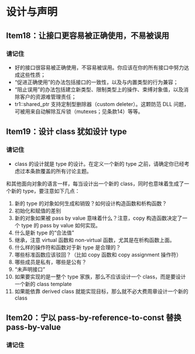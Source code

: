 # 设计与声明

## Item18：让接口更容易被正确使用，不易被误用

### 请记住

- 好的接口很容易被正确使用，不容易被误用。你应该在你的所有接口中努力达成这些性质；
- “促进正确使用”的办法包括接口的一致性，以及与内置类型的行为兼容；
- “阻止误用”的办法包括建立新类型、限制类型上的操作、束缚对象值，以及消除客户的资源难管理责任；
- tr1::shared_ptr 支持定制型删除器（custom deleter）。这颗防范 DLL 问题，可被用来自动解除互斥锁（mutexes；见条款14）等等。

## Item19：设计 class 犹如设计 type

### 请记住

- class 的设计就是 type 的设计。在定义一个新的 type 之前，请确定你已经考虑过本条款覆盖的所有讨论主题。

和其他面向对象的语言一样，每当设计出一个新的 class，同时也意味着生成了一个新的 type，要注意如下几点：

1. 新的 type 的对象如何生成和销毁？如何设计构造函数和析构函数？
2. 初始化和赋值的差别
3. 新的对象如果被 pass by value 意味着什么？注意，copy 构造函数决定了一个 type 的 pass by value 如何实现。
4. 什么是新 type 的“合法值”
5. 继承，注意 virtual 函数和 non-virtual 函数，尤其是在析构函数上面。
6. 什么样的操作符和函数对于新 type 是合理的？
7. 哪些标准函数应该驳回？（比如 copy 函数和 copy assignment 操作符）
8. 哪些成员是私有，哪些是公有？
9. “未声明接口”
10. 如果要实现的是一整个 type 家族，那么不应该设计一个 class，而是要设计一个新的 class template
11. 如果能依靠 derived class 就能实现目标，那么就不必大费周章设计一个新的 class

## Item20：宁以 pass-by-reference-to-const 替换 pass-by-value

### 请记住